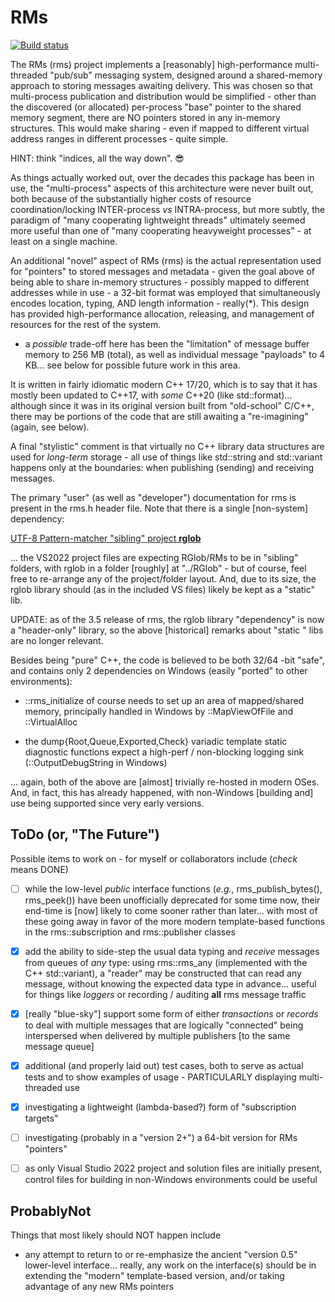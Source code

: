# RMs

[![Build status](https://ci.appveyor.com/api/projects/status/kyapnn52369psutv?svg=true)](https://ci.appveyor.com/project/robertroessler/rms)

The RMs (rms) project implements a [reasonably] high-performance multi-threaded
"pub/sub" messaging system, designed around a shared-memory approach to storing
messages awaiting delivery.  This was chosen so that multi-process publication
and distribution would be simplified - other than the discovered (or allocated)
per-process "base" pointer to the shared memory segment, there are NO pointers
stored in any in-memory structures.  This would make sharing - even if mapped to
different virtual address ranges in different processes - quite simple.

HINT: think "indices, all the way down". :sunglasses:

As things actually worked out, over the decades this package has been in use, the
"multi-process" aspects of this architecture were never built out, both because
of the substantially higher costs of resource coordination/locking INTER-process
*vs* INTRA-process, but more subtly, the paradigm of "many cooperating lightweight
threads" ultimately seemed more useful than one of "many cooperating heavyweight
processes" - at least on a single machine.

An additional "novel" aspect of RMs (rms) is the actual representation used for
"pointers" to stored messages and metadata - given the goal above of being able
to share in-memory structures - possibly mapped to different addresses while in
use - a 32-bit format was employed that simultaneously encodes location, typing,
AND length information - really(*).  This design has provided high-performance
allocation, releasing, and management of resources for the rest of the system.

- a *possible* trade-off here has been the "limitation" of message buffer memory
to 256 MB (total), as well as individual message "payloads" to 4 KB... see below
for possible future work in this area.

It is written in fairly idiomatic modern C++ 17/20, which is to say that it has
mostly been updated to C\+\+17, with *some* C\+\+20 (like std::format)... although
since it was in its original version built from "old-school" C/C++, there may be
portions of the code that are still awaiting a "re-imagining" (again, see below).

A final "stylistic" comment is that virtually no C++ library data structures are
used for *long-term* storage - all use of things like std::string and std::variant
happens only at the boundaries: when publishing (sending) and receiving messages.

The primary "user" (as well as "developer") documentation for rms is present
in the rms.h header file.  Note that there is a single [non-system] dependency:

[UTF-8 Pattern-matcher "sibling" project __rglob__](https://github.com/robertroessler/rglob)

... the VS2022 project files are expecting RGlob/RMs to be in "sibling" folders,
with rglob in a folder [roughly] at "../RGlob" - but of course, feel free
to re-arrange any of the project/folder layout.  And, due to its size, the rglob
library should (as in the included VS files) likely be kept as a "static" lib.

UPDATE: as of the 3.5 release of rms, the rglob library "dependency" is now a
"header-only" library, so the above [historical] remarks about "static " libs
are no longer relevant.

Besides being "pure" C++, the code is believed to be both 32/64 -bit "safe", and
contains only 2 dependencies on Windows (easily "ported" to other environments):

* ::rms_initialize of course needs to set up an area of mapped/shared memory,
principally handled in Windows by ::MapViewOfFile and ::VirtualAlloc

* the dump{Root,Queue,Exported,Check} variadic template static diagnostic functions
expect a high-perf / non-blocking logging sink (::OutputDebugString in Windows)

... again, both of the above are [almost] trivially re-hosted in modern OSes.
And, in fact, this has already happened, with non-Windows [building and] use being
supported since very early versions.

## ToDo (or, "The Future")

Possible items to work on - for myself or collaborators include (*check* means DONE)

- [ ] while the low-level *public* interface functions (*e.g.*, rms_publish_bytes(),
rms_peek()) have been unofficially deprecated for some time now, their end-time is
[now] likely to come sooner rather than later... with most of these going away in
favor of the more modern template-based functions in the rms\:\:subscription and
rms\:\:publisher classes

- [x] add the ability to side-step the usual data typing and *receive* messages from
queues of *any* type: using rms\:\:rms_any (implemented with the C++ std::variant), a
"reader" may be constructed that can read any message, without knowing the expected
data type in advance... useful for things like *loggers* or recording / auditing **all**
rms message traffic

- [x] [really "blue-sky"] support some form of either *transactions* or *records* to deal
with multiple messages that are logically "connected" being interspersed when delivered
by multiple publishers [to the same message queue]

- [x] additional (and properly laid out) test cases, both to serve as actual tests
and to show examples of usage - PARTICULARLY displaying multi-threaded use

- [x] investigating a lightweight (lambda-based?) form of "subscription targets"

- [ ] investigating (probably in a "version 2+") a 64-bit version for RMs "pointers"

- [ ] as only Visual Studio 2022 project and solution files are initially present,
control files for building in non-Windows environments could be useful

## ProbablyNot

Things that most likely should NOT happen include

* any attempt to return to or re-emphasize the ancient "version 0.5" lower-level
interface... really, any work on the interface(s) should be in extending the
"modern" template-based version, and/or taking advantage of any new RMs pointers
